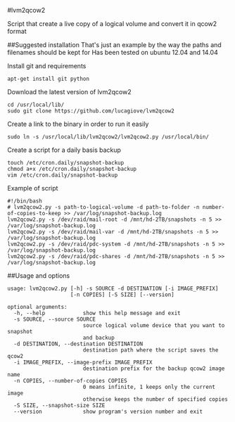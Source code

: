 #lvm2qcow2

Script that create a live copy of a logical volume and convert it in qcow2 format

##Suggested installation
That's just an example by the way the paths and filenames should be kept for 
Has been tested on ubuntu 12.04 and 14.04

Install git and requirements

    apt-get install git python

Download the latest version of lvm2qcow2

    cd /usr/local/lib/
    sudo git clone https://github.com/lucagiove/lvm2qcow2

Create a link to the binary in order to run it easily

    sudo ln -s /usr/local/lib/lvm2qcow2/lvm2qcow2.py /usr/local/bin/

Create a script for a daily basis backup

    touch /etc/cron.daily/snapshot-backup
    chmod a+x /etc/cron.daily/snapshot-backup
    vim /etc/cron.daily/snapshot-backup

Example of script
```
#!/bin/bash
# lvm2qcow2.py -s path-to-logical-volume -d path-to-folder -n number-of-copies-to-keep >> /var/log/snapshot-backup.log
lvm2qcow2.py -s /dev/raid/mail-root -d /mnt/hd-2TB/snapshots -n 5 >> /var/log/snapshot-backup.log
lvm2qcow2.py -s /dev/raid/mail-var -d /mnt/hd-2TB/snapshots -n 5 >> /var/log/snapshot-backup.log
lvm2qcow2.py -s /dev/raid/pdc-system -d /mnt/hd-2TB/snapshots -n 5 >> /var/log/snapshot-backup.log
lvm2qcow2.py -s /dev/raid/pdc-shares -d /mnt/hd-2TB/snapshots -n 5 >> /var/log/snapshot-backup.log
```

##Usage and options

```
usage: lvm2qcow2.py [-h] -s SOURCE -d DESTINATION [-i IMAGE_PREFIX]
                    [-n COPIES] [-S SIZE] [--version]

optional arguments:
  -h, --help            show this help message and exit
  -s SOURCE, --source SOURCE
                        source logical volume device that you want to snapshot
                        and backup
  -d DESTINATION, --destination DESTINATION
                        destination path where the script saves the qcow2
  -i IMAGE_PREFIX, --image-prefix IMAGE_PREFIX
                        destination prefix for the backup qcow2 image name
  -n COPIES, --number-of-copies COPIES
                        0 means infinite, 1 keeps only the current image
                        otherwise keeps the number of specified copies
  -S SIZE, --snapshot-size SIZE
  --version             show program's version number and exit
```



